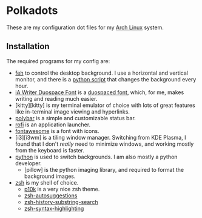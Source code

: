 # Polkadots

These are my configuration dot files for my [Arch Linux][archlinux] system.

## Installation

The required programs for my config are:

- [feh][feh] to control the desktop background. I use a horizontal and vertical
  monitor, and there is a [python script](/.config/i3/wallpaper.py) that changes
  the background every hour.
- [iA Writer Duospace Font][ia-fonts] is a [duospaced font][duospace], which,
  for me, makes writing and reading much easier.
- [kitty][kitty] is my terminal emulator of choice with lots of great features
  like in-terminal image viewing and hyperlinks.
- [polybar][polybar] is a simple and customizable status bar.
- [rofi][rofi] is an application launcher.
- [fontawesome][fontawesome] is a font with icons.
- [i3][i3wm] is a tiling window manager. Switching from KDE Plasma, I found
  that I don't _really_ need to minimize windows, and working mostly from the
  keyboard is faster.
- [python][python] is used to switch backgrounds. I am also mostly a python
  developer.
  - [pillow] is the python imaging library, and required to format the
    background images.
- [zsh][zsh] is my shell of choice.
  - [p10k][zsh-p10k] is a very nice zsh theme.
  - [zsh-autosuggestions][zsh-autosuggestions]
  - [zsh-history-substring-search][zsh-history-substring-search]
  - [zsh-syntax-highlighting][zsh-syntax-highlighting]

[archlinux]: https://archlinux.org
[duospace]: https://ia.net/topics/in-search-of-the-perfect-writing-font
[feh]: https://feh.finalrewind.org
[fontawesome]: https://fontawesome.com
[ia-fonts]: https://github.com/iaolo/iA-Fonts
[polybar]: https://polybar.github.io
[python]: https://python.org
[python-pillow]: https://python-pillow.org
[rofi]: https://github.com/davatorium/rofi
[zsh]: https://www.zsh.org
[zsh-p10k]: https://github.com/romkatv/powerlevel10k
[zsh-autosuggestions]: https://github.com/zsh-users/zsh-autosuggestions
[zsh-history-substring-search]: https://github.com/zsh-users/zsh-history-substring-search
[zsh-syntax-highlighting]: https://github.com/zsh-users/zsh-syntax-highlighting
